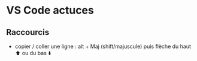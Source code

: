 # VS Code actuces

## Raccourcis

- copier / coller une ligne : alt + Maj (shift/majuscule) puis flèche du haut ⬆️ ou du bas ⬇️
